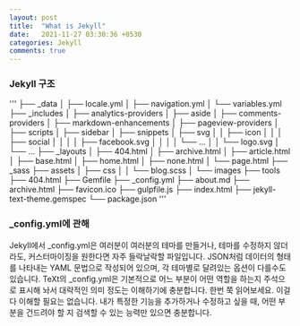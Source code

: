 ```yaml
---
layout: post
title:  "What is Jekyll"
date:   2021-11-27 03:30:36 +0530
categories: Jekyll
comments: true
---
```


<h3>Jekyll 구조</h3>

'''
├── _data
│   ├── locale.yml
│   ├── navigation.yml
│   └── variables.yml
├── _includes
│   ├── analytics-providers
│   ├── aside
│   ├── comments-providers
│   ├── markdown-enhancements
│   ├── pageview-providers
│   ├── scripts
│   ├── sidebar
│   ├── snippets
│   ├── svg
│   │   ├── icon
│   │   │   ├── social
│   │   │   │   ├── facebook.svg
│   │   │   │   └── ...
│   │   └── logo.svg
│   └── ...
├── _layouts
│   ├── 404.html
│   ├── archive.html
│   ├── article.html
│   ├── base.html
│   ├── home.html
│   ├── none.html
│   └── page.html
├── _sass
├── assets
│   ├── css
│   │   └── blog.scss
│   └── images
├── tools
├── 404.html
├── Gemfile
├── _config.yml
├── about.md
├── archive.html
├── favicon.ico
├── gulpfile.js
├── index.html
├── jekyll-text-theme.gemspec
└── package.json
'''

<h3>_config.yml에 관해</h3>
Jekyll에서 _config.yml은 여러분이 여러분의 테마를 만들거나, 테마를 수정하지 않더라도, 커스터마이징을 원한다면 자주 들락날락할 파일입니다. JSON처럼 데이터의 형태를 나타내는 YAML 문법으로 작성되어 있으며, 각 테마별로 달려있는 옵션이 다를수도 있습니다. TeXt의 _config.yml은 기본적으로 어느 부분이 어떤 역할을 하는지 주석으로 표시해 놔서 대략적인 의미 정도는 이해하기에 충분합니다. 한번 쭉 읽어보세요.
이걸 다 이해할 필요는 없습니다. 내가 특정한 기능을 추가하거나 수정하고 싶을 때, 어떤 부분을 건드려야 할 지 검색할 수 있는 능력만 있으면 충분합니다.